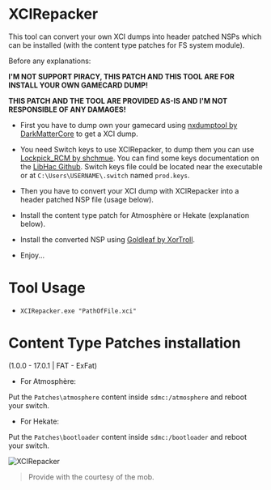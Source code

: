 # XCIRepacker

This tool can convert your own XCI dumps into header patched NSPs which can be installed (with the content type patches for FS system module).

Before any explanations:

**I'M NOT SUPPORT PIRACY, THIS PATCH AND THIS TOOL ARE FOR INSTALL YOUR OWN GAMECARD DUMP!**

**THIS PATCH AND THE TOOL ARE PROVIDED AS-IS AND I'M NOT RESPONSIBLE OF ANY DAMAGES!**

- First you have to dump own your gamecard using [nxdumptool by DarkMatterCore](https://github.com/DarkMatterCore/nxdumptool) to get a XCI dump.
- You need Switch keys to use XCIRepacker, to dump them you can use [Lockpick_RCM by shchmue](https://github.com/shchmue/Lockpick_RCM). You can find some keys documentation on the [LibHac Github](https://github.com/Thealexbarney/LibHac/blob/master/KEYS.md). Switch keys file could be located near the executable or at `C:\Users\USERNAME\.switch` named `prod.keys`.

- Then you have to convert your XCI dump with XCIRepacker into a header patched NSP file (usage below).
- Install the content type patch for Atmosphère or Hekate (explanation below).
- Install the converted NSP using [Goldleaf by XorTroll](https://github.com/XorTroll/Goldleaf).
- Enjoy...

# Tool Usage

- `XCIRepacker.exe "PathOfFile.xci"`

# Content Type Patches installation

 (1.0.0 - 17.0.1 | FAT - ExFat)

- For Atmosphère:

Put the `Patches\atmosphere` content inside `sdmc:/atmosphere` and reboot your switch.

- For Hekate:

Put the `Patches\bootloader` content inside `sdmc:/bootloader` and reboot your switch.

![XCIRepacker](https://i.imgur.com/CfKMn6vl.png)

> Provide with the courtesy of the mob.
